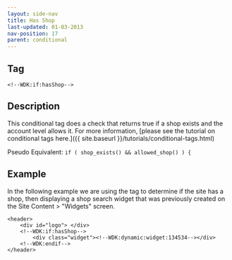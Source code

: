 ```yaml
---
layout: side-nav
title: Has Shop
last-updated: 01-03-2013
nav-position: 17
parent: conditional
---
```



## Tag

`<!--WDK:if:hasShop-->`

## Description
This conditional tag does a check that returns true if a shop exists and the account level allows it.
For more information, [please see the tutorial on conditional tags here.]({{ site.baseurl }}/tutorials/conditional-tags.html)

Pseudo Equivalent:
`if ( shop_exists() && allowed_shop() ) {`

## Example
In the following example we are using the tag to determine if the site has a shop, then displaying a shop search widget that was previously created on the Site Content > "Widgets" screen.

~~~
<header>
	<div id="logo"> </div>
	<!--WDK:if:hasShop-->
		<div class="widget"><!--WDK:dynamic:widget:134534--></div>
	<!--WDK:endif-->
</header>
~~~